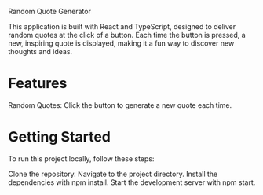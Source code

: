 Random Quote Generator

This application is built with React and TypeScript, designed to deliver random quotes at the click of a button. Each time the button is pressed, a new, inspiring quote is displayed, making it a fun way to discover new thoughts and ideas.

# Features

Random Quotes: Click the button to generate a new quote each time.

# Getting Started

To run this project locally, follow these steps:

Clone the repository.
Navigate to the project directory.
Install the dependencies with npm install.
Start the development server with npm start.
